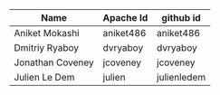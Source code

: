 | Name               | Apache Id  | github id   |
|--------------------|------------|-------------|
| Aniket Mokashi     | aniket486  | aniket486   |
| Dmitriy Ryaboy     | dvryaboy   | dvryaboy    |
| Jonathan Coveney   | jcoveney   | jcoveney    |
| Julien Le Dem      | julien     | julienledem |
